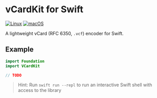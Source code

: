 # vCardKit for Swift

[![Linux](https://github.com/swift-calendar/vcardkit/workflows/Linux/badge.svg)](https://github.com/swift-calendar/vcardkit/actions)
[![macOS](https://github.com/swift-calendar/vcardkit/workflows/macOS/badge.svg)](https://github.com/swift-calendar/vcardkit/actions)

A lightweight vCard (RFC 6350, `.vcf`) encoder for Swift.

## Example

```swift
import Foundation
import VCardKit

// TODO
```

> Hint: Run `swift run --repl` to run an interactive Swift shell with access to the library
